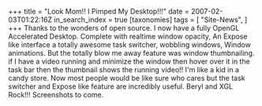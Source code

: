 +++
title = "Look Mom!! I Pimped My Desktop!!!"
date = 2007-02-03T01:22:16Z
in_search_index = true
[taxonomies]
tags = [
"Site-News",
]
+++
Thanks to the wonders of open source. I now have a fully OpenGL Accelerated Desktop. Complete with realtime window opacity, An Expose like interface a totally awesome task switcher, wobbling windows, Window animations. But the totally blow me away feature was window thumbnailing. if I have a video running and minimize the window then hover over it in the task bar then the thumbnail shows the running video!! I'm like a kid in a candy store. Now most people would be like sure who cares but the task switcher and Expose like feature are incredibly useful. Beryl and XGL Rock!!! Screenshots to come.
